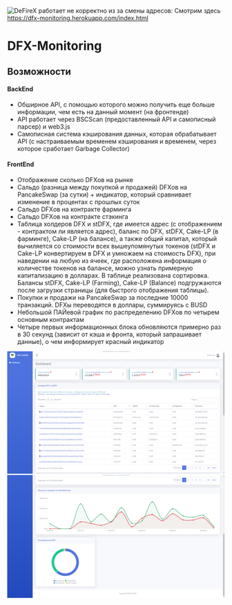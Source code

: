 ![DeFireX](https://defirex.org/assets/img/eco/logo2.svg "DeFireX")
работает не корректно из за смены адресов: Смотрим здесь https://dfx-monitoring.herokuapp.com/index.html
# DFX-Monitoring
## Возможности
#### BackEnd
- Обширное API, с помощью которого можно получить еще больше информации, чем есть на данный момент (на фронтенде)
- API работает через BSCScan (предоставленный API и самописный парсер) и web3.js
- Самописная система кэширования данных, которая обрабатывает API (с настраиваемым временем кэширования и временем, через которое сработает Garbage Collector)

#### FrontEnd
- Отображение сколько DFXов на рынке
- Сальдо (разница между покупкой и продажей) DFXов на PancakeSwap (за сутки) + индикатор, который сравнивает изменение в процентах с прошлых суток
- Сальдо DFXов на контракте фарминга
- Сальдо DFXов на контракте стэкинга
- Таблица холдеров DFX и stDFX, где имеется адрес (с отображением - контрактом ли является адрес), баланс по DFX, stDFX, Cake-LP (в фарминге), Cake-LP (на балансе), а также общий капитал, который вычиляется со стоимости всех вышеупомянутых токенов (stDFX и Cake-LP конвертируем в DFX и умножаем на стоимость DFX), при наведении на любую из ячеек, где расположена информация о количестве токенов на балансе, можно узнать примерную капитализацию в долларах. В таблице реализована сортировка.
Балансы stDFX, Cake-LP (Farming), Cake-LP (Balance) подгружаются после загрузки страницы (для быстрого отображения таблицы).
- Покупки и продажи на PancakeSwap за последние 10000 транзакций. DFXы переводятся в доллары, суммируясь с BUSD
- Небольшой ПАЙевой график по распределению DFXов по четырем основным контрактам
- Четыре первых информационных блока обновляются примерно раз в 30 секунд (зависит от кэша и фронта, который запрашивает данные), о чем информирует красный индикатор

![Screenshot 1](screenshot-1.png)
![Screenshot 2](screenshot-2.png)
